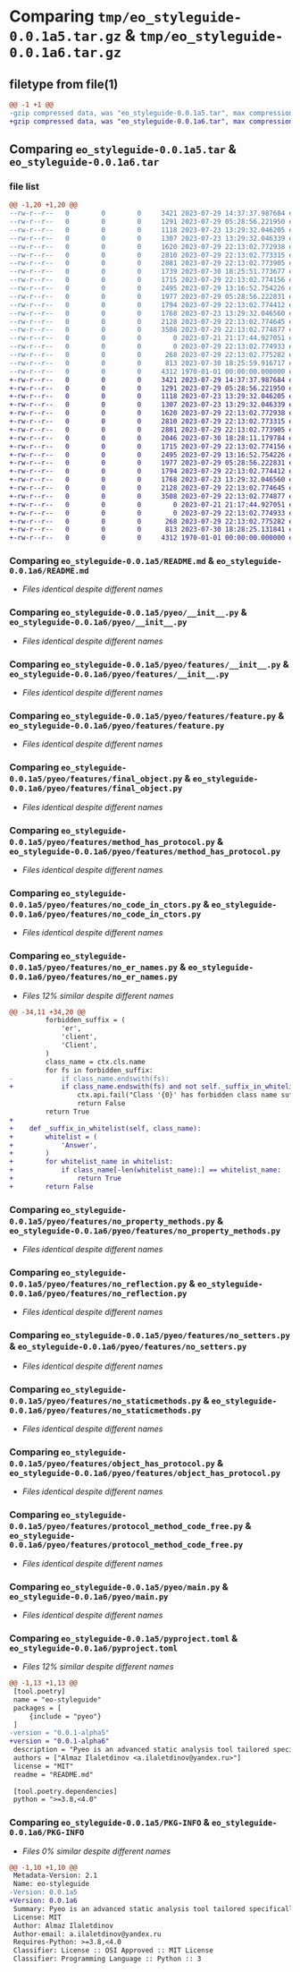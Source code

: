 # Comparing `tmp/eo_styleguide-0.0.1a5.tar.gz` & `tmp/eo_styleguide-0.0.1a6.tar.gz`

## filetype from file(1)

```diff
@@ -1 +1 @@
-gzip compressed data, was "eo_styleguide-0.0.1a5.tar", max compression
+gzip compressed data, was "eo_styleguide-0.0.1a6.tar", max compression
```

## Comparing `eo_styleguide-0.0.1a5.tar` & `eo_styleguide-0.0.1a6.tar`

### file list

```diff
@@ -1,20 +1,20 @@
--rw-r--r--   0        0        0     3421 2023-07-29 14:37:37.987684 eo_styleguide-0.0.1a5/README.md
--rw-r--r--   0        0        0     1291 2023-07-29 05:28:56.221950 eo_styleguide-0.0.1a5/pyeo/__init__.py
--rw-r--r--   0        0        0     1118 2023-07-23 13:29:32.046205 eo_styleguide-0.0.1a5/pyeo/features/__init__.py
--rw-r--r--   0        0        0     1307 2023-07-23 13:29:32.046339 eo_styleguide-0.0.1a5/pyeo/features/feature.py
--rw-r--r--   0        0        0     1620 2023-07-29 22:13:02.772938 eo_styleguide-0.0.1a5/pyeo/features/final_object.py
--rw-r--r--   0        0        0     2810 2023-07-29 22:13:02.773315 eo_styleguide-0.0.1a5/pyeo/features/method_has_protocol.py
--rw-r--r--   0        0        0     2881 2023-07-29 22:13:02.773905 eo_styleguide-0.0.1a5/pyeo/features/no_code_in_ctors.py
--rw-r--r--   0        0        0     1739 2023-07-30 18:25:51.773677 eo_styleguide-0.0.1a5/pyeo/features/no_er_names.py
--rw-r--r--   0        0        0     1715 2023-07-29 22:13:02.774156 eo_styleguide-0.0.1a5/pyeo/features/no_property_methods.py
--rw-r--r--   0        0        0     2495 2023-07-29 13:16:52.754226 eo_styleguide-0.0.1a5/pyeo/features/no_reflection.py
--rw-r--r--   0        0        0     1977 2023-07-29 05:28:56.222831 eo_styleguide-0.0.1a5/pyeo/features/no_setters.py
--rw-r--r--   0        0        0     1794 2023-07-29 22:13:02.774412 eo_styleguide-0.0.1a5/pyeo/features/no_staticmethods.py
--rw-r--r--   0        0        0     1768 2023-07-23 13:29:32.046560 eo_styleguide-0.0.1a5/pyeo/features/object_has_protocol.py
--rw-r--r--   0        0        0     2128 2023-07-29 22:13:02.774645 eo_styleguide-0.0.1a5/pyeo/features/protocol_method_code_free.py
--rw-r--r--   0        0        0     3508 2023-07-29 22:13:02.774877 eo_styleguide-0.0.1a5/pyeo/main.py
--rw-r--r--   0        0        0        0 2023-07-21 21:17:44.927051 eo_styleguide-0.0.1a5/pyeo/py.typed
--rw-r--r--   0        0        0        0 2023-07-29 22:13:02.774933 eo_styleguide-0.0.1a5/pyeo/utils/__init__.py
--rw-r--r--   0        0        0      268 2023-07-29 22:13:02.775282 eo_styleguide-0.0.1a5/pyeo/utils/decorator_name.py
--rw-r--r--   0        0        0      813 2023-07-30 18:25:59.916717 eo_styleguide-0.0.1a5/pyproject.toml
--rw-r--r--   0        0        0     4312 1970-01-01 00:00:00.000000 eo_styleguide-0.0.1a5/PKG-INFO
+-rw-r--r--   0        0        0     3421 2023-07-29 14:37:37.987684 eo_styleguide-0.0.1a6/README.md
+-rw-r--r--   0        0        0     1291 2023-07-29 05:28:56.221950 eo_styleguide-0.0.1a6/pyeo/__init__.py
+-rw-r--r--   0        0        0     1118 2023-07-23 13:29:32.046205 eo_styleguide-0.0.1a6/pyeo/features/__init__.py
+-rw-r--r--   0        0        0     1307 2023-07-23 13:29:32.046339 eo_styleguide-0.0.1a6/pyeo/features/feature.py
+-rw-r--r--   0        0        0     1620 2023-07-29 22:13:02.772938 eo_styleguide-0.0.1a6/pyeo/features/final_object.py
+-rw-r--r--   0        0        0     2810 2023-07-29 22:13:02.773315 eo_styleguide-0.0.1a6/pyeo/features/method_has_protocol.py
+-rw-r--r--   0        0        0     2881 2023-07-29 22:13:02.773905 eo_styleguide-0.0.1a6/pyeo/features/no_code_in_ctors.py
+-rw-r--r--   0        0        0     2046 2023-07-30 18:28:11.179784 eo_styleguide-0.0.1a6/pyeo/features/no_er_names.py
+-rw-r--r--   0        0        0     1715 2023-07-29 22:13:02.774156 eo_styleguide-0.0.1a6/pyeo/features/no_property_methods.py
+-rw-r--r--   0        0        0     2495 2023-07-29 13:16:52.754226 eo_styleguide-0.0.1a6/pyeo/features/no_reflection.py
+-rw-r--r--   0        0        0     1977 2023-07-29 05:28:56.222831 eo_styleguide-0.0.1a6/pyeo/features/no_setters.py
+-rw-r--r--   0        0        0     1794 2023-07-29 22:13:02.774412 eo_styleguide-0.0.1a6/pyeo/features/no_staticmethods.py
+-rw-r--r--   0        0        0     1768 2023-07-23 13:29:32.046560 eo_styleguide-0.0.1a6/pyeo/features/object_has_protocol.py
+-rw-r--r--   0        0        0     2128 2023-07-29 22:13:02.774645 eo_styleguide-0.0.1a6/pyeo/features/protocol_method_code_free.py
+-rw-r--r--   0        0        0     3508 2023-07-29 22:13:02.774877 eo_styleguide-0.0.1a6/pyeo/main.py
+-rw-r--r--   0        0        0        0 2023-07-21 21:17:44.927051 eo_styleguide-0.0.1a6/pyeo/py.typed
+-rw-r--r--   0        0        0        0 2023-07-29 22:13:02.774933 eo_styleguide-0.0.1a6/pyeo/utils/__init__.py
+-rw-r--r--   0        0        0      268 2023-07-29 22:13:02.775282 eo_styleguide-0.0.1a6/pyeo/utils/decorator_name.py
+-rw-r--r--   0        0        0      813 2023-07-30 18:28:25.131841 eo_styleguide-0.0.1a6/pyproject.toml
+-rw-r--r--   0        0        0     4312 1970-01-01 00:00:00.000000 eo_styleguide-0.0.1a6/PKG-INFO
```

### Comparing `eo_styleguide-0.0.1a5/README.md` & `eo_styleguide-0.0.1a6/README.md`

 * *Files identical despite different names*

### Comparing `eo_styleguide-0.0.1a5/pyeo/__init__.py` & `eo_styleguide-0.0.1a6/pyeo/__init__.py`

 * *Files identical despite different names*

### Comparing `eo_styleguide-0.0.1a5/pyeo/features/__init__.py` & `eo_styleguide-0.0.1a6/pyeo/features/__init__.py`

 * *Files identical despite different names*

### Comparing `eo_styleguide-0.0.1a5/pyeo/features/feature.py` & `eo_styleguide-0.0.1a6/pyeo/features/feature.py`

 * *Files identical despite different names*

### Comparing `eo_styleguide-0.0.1a5/pyeo/features/final_object.py` & `eo_styleguide-0.0.1a6/pyeo/features/final_object.py`

 * *Files identical despite different names*

### Comparing `eo_styleguide-0.0.1a5/pyeo/features/method_has_protocol.py` & `eo_styleguide-0.0.1a6/pyeo/features/method_has_protocol.py`

 * *Files identical despite different names*

### Comparing `eo_styleguide-0.0.1a5/pyeo/features/no_code_in_ctors.py` & `eo_styleguide-0.0.1a6/pyeo/features/no_code_in_ctors.py`

 * *Files identical despite different names*

### Comparing `eo_styleguide-0.0.1a5/pyeo/features/no_er_names.py` & `eo_styleguide-0.0.1a6/pyeo/features/no_er_names.py`

 * *Files 12% similar despite different names*

```diff
@@ -34,11 +34,20 @@
         forbidden_suffix = (
             'er',
             'client',
             'Client',
         )
         class_name = ctx.cls.name
         for fs in forbidden_suffix:
-            if class_name.endswith(fs):
+            if class_name.endswith(fs) and not self._suffix_in_whitelist(class_name):
                 ctx.api.fail("Class '{0}' has forbidden class name suffix ({1}).".format(ctx.cls.name, fs), ctx.cls)
                 return False
         return True
+
+    def _suffix_in_whitelist(self, class_name):
+        whitelist = (
+            'Answer',
+        )
+        for whitelist_name in whitelist:
+            if class_name[-len(whitelist_name):] == whitelist_name:
+                return True
+        return False
```

### Comparing `eo_styleguide-0.0.1a5/pyeo/features/no_property_methods.py` & `eo_styleguide-0.0.1a6/pyeo/features/no_property_methods.py`

 * *Files identical despite different names*

### Comparing `eo_styleguide-0.0.1a5/pyeo/features/no_reflection.py` & `eo_styleguide-0.0.1a6/pyeo/features/no_reflection.py`

 * *Files identical despite different names*

### Comparing `eo_styleguide-0.0.1a5/pyeo/features/no_setters.py` & `eo_styleguide-0.0.1a6/pyeo/features/no_setters.py`

 * *Files identical despite different names*

### Comparing `eo_styleguide-0.0.1a5/pyeo/features/no_staticmethods.py` & `eo_styleguide-0.0.1a6/pyeo/features/no_staticmethods.py`

 * *Files identical despite different names*

### Comparing `eo_styleguide-0.0.1a5/pyeo/features/object_has_protocol.py` & `eo_styleguide-0.0.1a6/pyeo/features/object_has_protocol.py`

 * *Files identical despite different names*

### Comparing `eo_styleguide-0.0.1a5/pyeo/features/protocol_method_code_free.py` & `eo_styleguide-0.0.1a6/pyeo/features/protocol_method_code_free.py`

 * *Files identical despite different names*

### Comparing `eo_styleguide-0.0.1a5/pyeo/main.py` & `eo_styleguide-0.0.1a6/pyeo/main.py`

 * *Files identical despite different names*

### Comparing `eo_styleguide-0.0.1a5/pyproject.toml` & `eo_styleguide-0.0.1a6/pyproject.toml`

 * *Files 12% similar despite different names*

```diff
@@ -1,13 +1,13 @@
 [tool.poetry]
 name = "eo-styleguide"
 packages = [
     {include = "pyeo"}
 ]
-version = "0.0.1-alpha5"
+version = "0.0.1-alpha6"
 description = "Pyeo is an advanced static analysis tool tailored specifically to enforce the principles advocated by Elegant Objects (elegantobjects.org) in Python projects. It serves as a quality control instrument to ensure that your Python code adheres to the core tenets of elegance, simplicity, and maintainability."
 authors = ["Almaz Ilaletdinov <a.ilaletdinov@yandex.ru>"]
 license = "MIT"
 readme = "README.md"
 
 [tool.poetry.dependencies]
 python = ">=3.8,<4.0"
```

### Comparing `eo_styleguide-0.0.1a5/PKG-INFO` & `eo_styleguide-0.0.1a6/PKG-INFO`

 * *Files 0% similar despite different names*

```diff
@@ -1,10 +1,10 @@
 Metadata-Version: 2.1
 Name: eo-styleguide
-Version: 0.0.1a5
+Version: 0.0.1a6
 Summary: Pyeo is an advanced static analysis tool tailored specifically to enforce the principles advocated by Elegant Objects (elegantobjects.org) in Python projects. It serves as a quality control instrument to ensure that your Python code adheres to the core tenets of elegance, simplicity, and maintainability.
 License: MIT
 Author: Almaz Ilaletdinov
 Author-email: a.ilaletdinov@yandex.ru
 Requires-Python: >=3.8,<4.0
 Classifier: License :: OSI Approved :: MIT License
 Classifier: Programming Language :: Python :: 3
```

